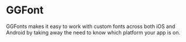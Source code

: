 GGFont
======

GGFonts makes it easy to work with custom fonts across both iOS and Android by taking away the need to know which platform your app is on.